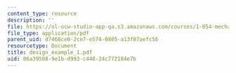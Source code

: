 ```yaml
---
content_type: resource
description: ''
file: https://ol-ocw-studio-app-qa.s3.amazonaws.com/courses/1-054-mechanics-and-design-of-concrete-structures-spring-2004/86a395089e1bd993c44624c772184e7b_design_example_1.pdf
file_type: application/pdf
parent_uid: d7468ce0-2ce7-e574-0805-a13f07aefc56
resourcetype: Document
title: design_example_1.pdf
uid: 86a39508-9e1b-d993-c446-24c772184e7b
---
```

